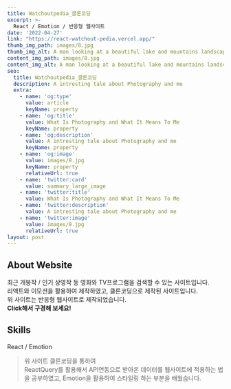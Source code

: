 ```yaml
---
title: Watchoutpedia_클론코딩
excerpt: >-
  React / Emotion / 반응형 웹사이트    
date: '2022-04-27'
link: "https://react-watchout-pedia.vercel.app/"
thumb_img_path: images/8.jpg
thumb_img_alt: A man looking at a beautiful lake and mountains landscape in Switzerland
content_img_path: images/8.jpg
content_img_alt: A man looking at a beautiful lake and mountains landscape in Switzerland
seo:
  title: Watchoutpedia_클론코딩
  description: A intresting tale about Photography and me
  extra:
    - name: 'og:type'
      value: article
      keyName: property
    - name: 'og:title'
      value: What Is Photography and What It Means To Me
      keyName: property
    - name: 'og:description'
      value: A intresting tale about Photography and me
      keyName: property
    - name: 'og:image'
      value: images/8.jpg
      keyName: property
      relativeUrl: true
    - name: 'twitter:card'
      value: summary_large_image
    - name: 'twitter:title'
      value: What Is Photography and What It Means To Me
    - name: 'twitter:description'
      value: A intresting tale about Photography and me
    - name: 'twitter:image'
      value: images/8.jpg
      relativeUrl: true
layout: post
---
```


## About Website

최근 개봉작 / 인기 상영작 등 영화와 TV프로그램을 검색할 수 있는 사이트입니다.<br/>
리액트와 이모션을 활용하여 제작하였고, 클론코딩으로 제작된 사이트입니다.<br/> 
위 사이트는 반응형 웹사이트로 제작되었습니다.<br/> **Click해서 구경해 보세요!**

## Skills

React / Emotion

>위 사이트 클론코딩을 통하여<br/> ReactQuery를 활용해서 API연동으로 받아온 데이터를 웹사이트에 적용하는 법을 공부하였고,
Emotion을 활용하여 스타일링 하는 부분을 배웠습니다.
